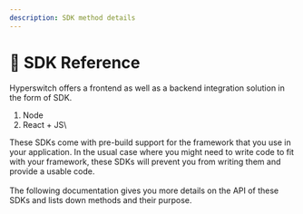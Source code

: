 ```yaml
---
description: SDK method details
---
```


# 🍡 SDK Reference

Hyperswitch offers a frontend as well as a backend integration solution in the form of SDK.&#x20;

1. &#x20;Node
2. React + JS\


These SDKs come with pre-build support for the framework that you use in your application. In the usual case where you might need to write code to fit with your framework, these SDKs will prevent you from writing them and provide a usable code.\
\
The following documentation gives you more details on the API of these SDKs and lists down methods and their purpose.
